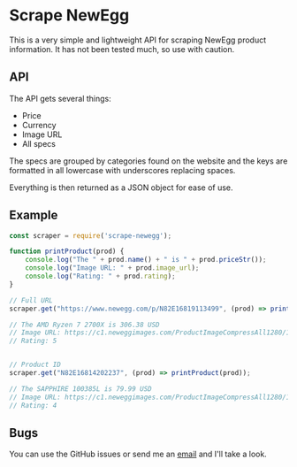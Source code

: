 # Scrape NewEgg

This is a very simple and lightweight API for scraping NewEgg product
information. It has not been tested much, so use with caution.

## API

The API gets several things:

* Price
* Currency
* Image URL
* All specs

The specs are grouped by categories found on the website and the keys are
formatted in all lowercase with underscores replacing spaces.

Everything is then returned as a JSON object for ease of use.

## Example

```js
const scraper = require('scrape-newegg');

function printProduct(prod) {
	console.log("The " + prod.name() + " is " + prod.priceStr());
	console.log("Image URL: " + prod.image_url);
	console.log("Rating: " + prod.rating);
}

// Full URL
scraper.get("https://www.newegg.com/p/N82E16819113499", (prod) => printProduct(prod));

// The AMD Ryzen 7 2700X is 306.38 USD
// Image URL: https://c1.neweggimages.com/ProductImageCompressAll1280/19-113-499-V01.jpg
// Rating: 5


// Product ID
scraper.get("N82E16814202237", (prod) => printProduct(prod));

// The SAPPHIRE 100385L is 79.99 USD
// Image URL: https://c1.neweggimages.com/ProductImageCompressAll1280/14-202-237-01.jpg
// Rating: 4
```

## Bugs

You can use the GitHub issues or send me an [email](mailto:jonahisadev@gmail.com) and I'll take a look.